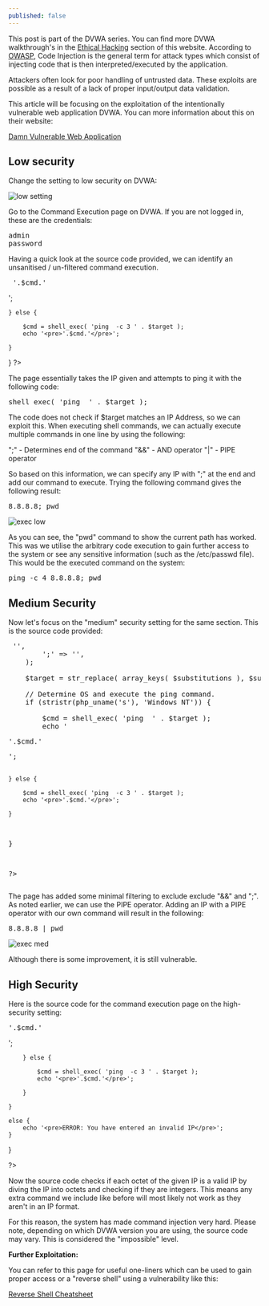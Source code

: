 ```yaml
---
published: false
---
```


This post is part of the DVWA series. You can find more DVWA walkthrough's in the [Ethical Hacking](/ethicalhacking/) section of this website. According to [OWASP](https://owasp.org/www-community/attacks/Code_Injection), Code Injection is the general term for attack types which consist of injecting code that is then interpreted/executed by the application. 

Attackers often look for poor handling of untrusted data. These exploits are possible as a result of a lack of proper input/output data validation.

This article will be focusing on the exploitation of the intentionally vulnerable web application DVWA. You can more information about this on their website:

[Damn Vulnerable Web Application](http://www.dvwa.co.uk/)

## Low security

Change the setting to low security on DVWA:

![low setting](https://imgur.com/xxzUmYh.png)

Go to the Command Execution page on DVWA. If you are not logged in, these are the credentials:

<pre>admin
password</pre>

Having a quick look at the source code provided, we can identify an unsanitised / un-filtered command execution. 

<pre> <?php

if( isset( $_POST[ 'submit' ] ) ) {

    $target = $_REQUEST[ 'ip' ];

    // Determine OS and execute the ping command.
    if (stristr(php_uname('s'), 'Windows NT')) { 
    
        $cmd = shell_exec( 'ping  ' . $target );
        echo '<pre>'.$cmd.'</pre>';
        
    } else { 
    
        $cmd = shell_exec( 'ping  -c 3 ' . $target );
        echo '<pre>'.$cmd.'</pre>';
        
    }
    
}
?> </pre>

The page essentially takes the IP given and attempts to ping it with the following code:

<pre>shell_exec( 'ping  ' . $target ); </pre>

The code does not check if $target matches an IP Address, so we can exploit this. When executing shell commands, we can actually execute multiple commands in one line by using the following:

";" - Determines end of the command
"&&" - AND operator
"|" - PIPE operator

So based on this information, we can specify any IP with ";" at the end and add our command to execute. Trying the following command gives the following result:

<pre>8.8.8.8; pwd</pre>

![exec low](https://imgur.com/CPlhicJ.png)

As you can see, the "pwd" command to show the current path has worked. This was we utilise the arbitrary code execution to gain further access to the system or see any sensitive information (such as the /etc/passwd file). This would be the executed command on the system:

<pre>ping -c 4 8.8.8.8; pwd</pre>

## Medium Security

Now let's focus on the "medium" security setting for the same section. This is the source code provided:

<pre><?php

if( isset( $_POST[ 'submit'] ) ) {

    $target = $_REQUEST[ 'ip' ];

    // Remove any of the charactars in the array (blacklist).
    $substitutions = array(
        '&&' => '',
        ';' => '',
    );

    $target = str_replace( array_keys( $substitutions ), $substitutions, $target );
    
    // Determine OS and execute the ping command.
    if (stristr(php_uname('s'), 'Windows NT')) { 
    
        $cmd = shell_exec( 'ping  ' . $target );
        echo '<pre>'.$cmd.'</pre>';
        
    } else { 
    
        $cmd = shell_exec( 'ping  -c 3 ' . $target );
        echo '<pre>'.$cmd.'</pre>';
        
    }
}

?> </pre>

The page has added some minimal filtering to exclude exclude "&&" and ";". As noted earlier, we can use the PIPE operator. Adding an IP with a PIPE operator with our own command will result in the following:

<pre>8.8.8.8 | pwd</pre>

![exec med](https://imgur.com/xhCAbRJ.png)

Although there is some improvement, it is still vulnerable.

## High Security

Here is the source code for the command execution page on the high-security setting:

<pre><?php

if( isset( $_POST[ 'submit' ] ) ) {

    $target = $_REQUEST["ip"];
    
    $target = stripslashes( $target );
    
    
    // Split the IP into 4 octects
    $octet = explode(".", $target);
    
    // Check IF each octet is an integer
    if ((is_numeric($octet[0])) && (is_numeric($octet[1])) && (is_numeric($octet[2])) && (is_numeric($octet[3])) && (sizeof($octet) == 4)  ) {
    
    // If all 4 octets are int's put the IP back together.
    $target = $octet[0].'.'.$octet[1].'.'.$octet[2].'.'.$octet[3];
    
    
        // Determine OS and execute the ping command.
        if (stristr(php_uname('s'), 'Windows NT')) { 
    
            $cmd = shell_exec( 'ping  ' . $target );
            echo '<pre>'.$cmd.'</pre>';
        
        } else { 
    
            $cmd = shell_exec( 'ping  -c 3 ' . $target );
            echo '<pre>'.$cmd.'</pre>';
        
        }
    
    }
    
    else {
        echo '<pre>ERROR: You have entered an invalid IP</pre>';
    }
    
    
}

?> </pre>

Now the source code checks if each octet of the given IP is a valid IP by diving the IP into octets and checking if they are integers. This means any extra command we include like before will most likely not work as they aren't in an IP format.

For this reason, the system has made command injection very hard. Please note, depending on which DVWA version you are using, the source code may vary. This is considered the "impossible" level. 

**Further Exploitation:**

You can refer to this page for useful one-liners which can be used to gain proper access or a "reverse shell" using a vulnerability like this:

[Reverse Shell Cheatsheet](cheatsheet/Reverse_Payload_Cheatsheet/)



